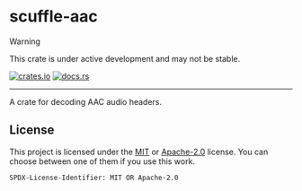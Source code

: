# scuffle-aac

> [!WARNING]  
> This crate is under active development and may not be stable.

[![crates.io](https://img.shields.io/crates/v/scuffle-aac.svg)](https://crates.io/crates/scuffle-aac) [![docs.rs](https://img.shields.io/docsrs/scuffle-aac)](https://docs.rs/scuffle-aac)

---

A crate for decoding AAC audio headers.

## License

This project is licensed under the [MIT](./LICENSE.MIT) or [Apache-2.0](./LICENSE.Apache-2.0) license.
You can choose between one of them if you use this work.

`SPDX-License-Identifier: MIT OR Apache-2.0`
